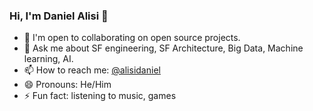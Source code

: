 ### Hi, I'm Daniel Alisi 👋

- 👯 I'm open to collaborating on open source projects.
- 💬 Ask me about SF engineering, SF Architecture, Big Data, Machine learning, AI.
- 📫 How to reach me: [@alisidaniel](https://twitter.com/alisidaniel)
- 😄 Pronouns: He/Him
- ⚡ Fun fact: listening to music, games
